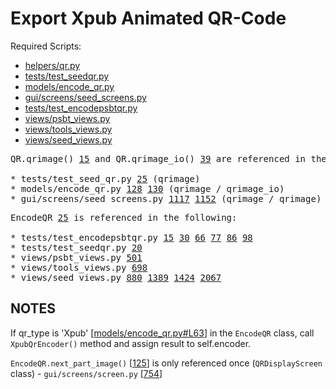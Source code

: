 # Export Xpub Animated QR-Code

Required Scripts:
* [helpers/qr.py](https://github.com/SeedSigner/seedsigner/blob/dev/src/seedsigner/helpers/qr.py)
* [tests/test_seedqr.py](https://github.com/SeedSigner/seedsigner/blob/dev/tests/test_seedqr.py)
* [models/encode_qr.py](https://github.com/SeedSigner/seedsigner/blob/dev/src/seedsigner/models/encode_qr.py)
* [gui/screens/seed_screens.py](https://github.com/SeedSigner/seedsigner/blob/dev/src/seedsigner/gui/screens/seed_screens.py)
* [tests/test_encodepsbtqr.py](https://github.com/SeedSigner/seedsigner/blob/dev/tests/test_encodepsbtqr.py)
* [views/psbt_views.py](https://github.com/SeedSigner/seedsigner/blob/dev/src/seedsigner/views/psbt_views.py)
* [views/tools_views.py](https://github.com/SeedSigner/seedsigner/blob/dev/src/seedsigner/views/tools_views.py)
* [views/seed_views.py](https://github.com/SeedSigner/seedsigner/blob/dev/src/seedsigner/views/seed_views.py)

<pre>
QR.qrimage() <a href="https://github.com/SeedSigner/seedsigner/blob/dev/src/seedsigner/helpers/qr.py#L15">15</a> and QR.qrimage_io() <a href="https://github.com/SeedSigner/seedsigner/blob/dev/src/seedsigner/helpers/qr.py#L39">39</a> are referenced in the following:

* tests/test_seed_qr.py <a href="https://github.com/SeedSigner/seedsigner/blob/dev/tests/test_seedqr.py#L25">25</a> (qrimage)
* models/encode_qr.py <a href="https://github.com/SeedSigner/seedsigner/blob/dev/src/seedsigner/models/encode_qr.py#L128">128</a> <a href="https://github.com/SeedSigner/seedsigner/blob/dev/src/seedsigner/models/encode_qr.py#L130">130</a> (qrimage / qrimage_io)
* gui/screens/seed_screens.py <a href="https://github.com/SeedSigner/seedsigner/blob/dev/src/seedsigner/gui/screens/seed_screens.py#L1117">1117</a> <a href="https://github.com/SeedSigner/seedsigner/blob/dev/src/seedsigner/gui/screens/seed_screens.py#L1152">1152</a> (qrimage / qrimage)
</pre>

<pre>
EncodeQR <a href="https://github.com/SeedSigner/seedsigner/blob/dev/src/seedsigner/models/encode_qr.py#L25">25</a> is referenced in the following:

* tests/test_encodepsbtqr.py <a href="https://github.com/SeedSigner/seedsigner/blob/dev/tests/test_encodepsbtqr.py#L15">15</a> <a href="https://github.com/SeedSigner/seedsigner/blob/dev/tests/test_encodepsbtqr.py#L30">30</a> <a href="https://github.com/SeedSigner/seedsigner/blob/dev/tests/test_encodepsbtqr.py#L66">66</a> <a href="https://github.com/SeedSigner/seedsigner/blob/dev/tests/test_encodepsbtqr.py#L77">77</a> <a href="https://github.com/SeedSigner/seedsigner/blob/dev/tests/test_encodepsbtqr.py#L86">86</a> <a href="https://github.com/SeedSigner/seedsigner/blob/dev/tests/test_encodepsbtqr.py#L98">98</a>
* tests/test_seedqr.py <a href="https://github.com/SeedSigner/seedsigner/blob/dev/tests/test_seedqr.py#L20">20</a>
* views/psbt_views.py <a href="https://github.com/SeedSigner/seedsigner/blob/dev/src/seedsigner/views/psbt_views.py#L501">501</a>
* views/tools_views.py <a href="https://github.com/SeedSigner/seedsigner/blob/dev/src/seedsigner/views/tools_views.py#L698">698</a>
* views/seed_views.py <a href="https://github.com/SeedSigner/seedsigner/blob/dev/src/seedsigner/views/seed_views.py#L880">880</a> <a href="https://github.com/SeedSigner/seedsigner/blob/dev/src/seedsigner/views/seed_views.py#L1389">1389</a> <a href="https://github.com/SeedSigner/seedsigner/blob/dev/src/seedsigner/views/seed_views.py#L1424">1424</a> <a href="https://github.com/SeedSigner/seedsigner/blob/dev/src/seedsigner/views/seed_views.py#L2067">2067</a>
</pre>

## NOTES

If qr_type is 'Xpub' [[models/encode_qr.py#L63](https://github.com/SeedSigner/seedsigner/blob/dev/src/seedsigner/models/encode_qr.py#L63)] in the `EncodeQR` class, call `XpubQrEncoder()` method and assign result to self.encoder.

`EncodeQR.next_part_image()` [[125](https://github.com/SeedSigner/seedsigner/blob/dev/src/seedsigner/models/encode_qr.py#L125)] is only referenced once (`QRDisplayScreen` class) - `gui/screens/screen.py` [[754](https://github.com/SeedSigner/seedsigner/blob/dev/src/seedsigner/gui/screens/screen.py#L754)]


